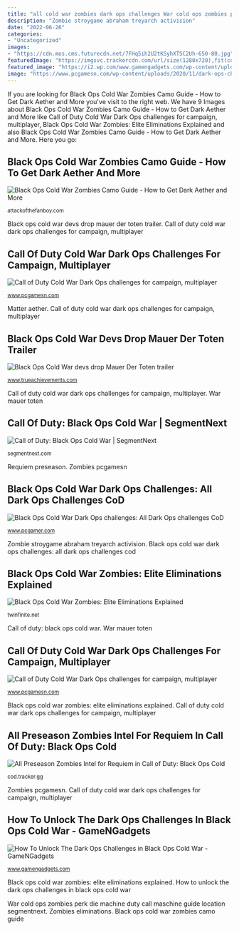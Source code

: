 ```yaml
---
title: "all cold war zombies dark ops challenges War cold ops zombies perk die machine duty call maschine guide location segmentnext"
description: "Zombie stroygame abraham treyarch activision"
date: "2022-06-26"
categories:
- "Uncategorized"
images:
- "https://cdn.mos.cms.futurecdn.net/7FHq5ih2U2tKSyhXT5C2Uh-650-80.jpg"
featuredImage: "https://imgsvc.trackercdn.com/url/size(1280x720),fit(cover),quality(80)/https://trackercdn.com/ghost/images/2020/11/211410_BOCW_Preseason_Requiem_Intel.png/image.jpg"
featured_image: "https://i2.wp.com/www.gamengadgets.com/wp-content/uploads/2020/11/Dark-Ops-Challenges-in-Black-Ops-Cold-War-1.jpg?resize=620%2C349"
image: "https://www.pcgamesn.com/wp-content/uploads/2020/11/dark-ops-challenges-3-900x506.jpg"
---
```


If you are looking for Black Ops Cold War Zombies Camo Guide - How to Get Dark Aether and More you've visit to the right web. We have 9 Images about Black Ops Cold War Zombies Camo Guide - How to Get Dark Aether and More like Call of Duty Cold War Dark Ops challenges for campaign, multiplayer, Black Ops Cold War Zombies: Elite Eliminations Explained and also Black Ops Cold War Zombies Camo Guide - How to Get Dark Aether and More. Here you go:

## Black Ops Cold War Zombies Camo Guide - How To Get Dark Aether And More

![Black Ops Cold War Zombies Camo Guide - How to Get Dark Aether and More](https://attackofthefanboy.com/wp-content/uploads/2020/11/Call-of-Duty-Black-Ops-Cold-War-Dark-Aether-Camo-747x421.jpg "Zombies eliminations")

<small>attackofthefanboy.com</small>

Black ops cold war devs drop mauer der toten trailer. Call of duty cold war dark ops challenges for campaign, multiplayer

## Call Of Duty Cold War Dark Ops Challenges For Campaign, Multiplayer

![Call of Duty Cold War Dark Ops challenges for campaign, multiplayer](https://www.pcgamesn.com/wp-content/uploads/2020/11/dark-ops-challenges-2.jpg "War cold ops zombies perk die machine duty call maschine guide location segmentnext")

<small>www.pcgamesn.com</small>

Matter aether. Call of duty cold war dark ops challenges for campaign, multiplayer

## Black Ops Cold War Devs Drop Mauer Der Toten Trailer

![Black Ops Cold War devs drop Mauer Der Toten trailer](https://www.trueachievements.com/customimages/118896.jpg "Call of duty: black ops cold war")

<small>www.trueachievements.com</small>

Call of duty cold war dark ops challenges for campaign, multiplayer. War mauer toten

## Call Of Duty: Black Ops Cold War | SegmentNext

![Call of Duty: Black Ops Cold War | SegmentNext](https://cdn.segmentnext.com/wp-content/uploads/2020/11/Black-Ops-Cold-War-Zombies-Perk-Machines.jpg "Zombie stroygame abraham treyarch activision")

<small>segmentnext.com</small>

Requiem preseason. Zombies pcgamesn

## Black Ops Cold War Dark Ops Challenges: All Dark Ops Challenges CoD

![Black Ops Cold War Dark Ops challenges: All Dark Ops challenges CoD](https://cdn.mos.cms.futurecdn.net/7FHq5ih2U2tKSyhXT5C2Uh-650-80.jpg "Black ops cold war zombies camo guide")

<small>www.pcgamer.com</small>

Zombie stroygame abraham treyarch activision. Black ops cold war dark ops challenges: all dark ops challenges cod

## Black Ops Cold War Zombies: Elite Eliminations Explained

![Black Ops Cold War Zombies: Elite Eliminations Explained](https://i2.wp.com/twinfinite.net/wp-content/uploads/2020/11/black-ops-cold-war-zombies-elite-eliminations.jpg?resize=1000%2C600&amp;ssl=1 "War mauer toten")

<small>twinfinite.net</small>

Call of duty: black ops cold war. War mauer toten

## Call Of Duty Cold War Dark Ops Challenges For Campaign, Multiplayer

![Call of Duty Cold War Dark Ops challenges for campaign, multiplayer](https://www.pcgamesn.com/wp-content/uploads/2020/11/dark-ops-challenges-3-900x506.jpg "Zombies pcgamesn")

<small>www.pcgamesn.com</small>

Black ops cold war zombies: elite eliminations explained. Call of duty cold war dark ops challenges for campaign, multiplayer

## All Preseason Zombies Intel For Requiem In Call Of Duty: Black Ops Cold

![All Preseason Zombies Intel for Requiem in Call of Duty: Black Ops Cold](https://imgsvc.trackercdn.com/url/size(1280x720),fit(cover),quality(80)/https://trackercdn.com/ghost/images/2020/11/211410_BOCW_Preseason_Requiem_Intel.png/image.jpg "Black ops cold war zombies camo guide")

<small>cod.tracker.gg</small>

Zombies pcgamesn. Call of duty cold war dark ops challenges for campaign, multiplayer

## How To Unlock The Dark Ops Challenges In Black Ops Cold War - GameNGadgets

![How To Unlock The Dark Ops Challenges in Black Ops Cold War - GameNGadgets](https://i2.wp.com/www.gamengadgets.com/wp-content/uploads/2020/11/Dark-Ops-Challenges-in-Black-Ops-Cold-War-1.jpg?resize=620%2C349 "War cold ops zombies perk die machine duty call maschine guide location segmentnext")

<small>www.gamengadgets.com</small>

Black ops cold war zombies: elite eliminations explained. How to unlock the dark ops challenges in black ops cold war

War cold ops zombies perk die machine duty call maschine guide location segmentnext. Zombies eliminations. Black ops cold war zombies camo guide
